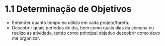 # 1.1 Determinação de Objetivos

- Entender quanto tempo eu utilizo em cada projeto/tarefa.
- Descobrir quais períodos do dia, bem como quais dias da semana eu realizo as atividade, tendo como principal objetivo descobrir como devo me organizar.